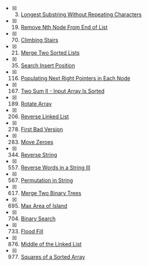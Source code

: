 - [x] 0003. [Longest Substring Without Repeating Characters](https://github.com/air790725/leetcode/blob/master/codes/0003_LongestSubstringWithoutRepeatingCharacters.go)

- [x] 0019. [Remove Nth Node From End of List](https://github.com/air790725/leetcode/blob/master/codes/0019_RemoveNthNodeFromEndOfList.go)

- [x] 0070. [Climbing Stairs](https://github.com/air790725/leetcode/blob/master/codes/0070_ClimbingStairs.go)

- [x] 0021. [Merge Two Sorted Lists](https://github.com/air790725/leetcode/blob/master/codes/0021_MergeTwoSortedLists.go)

- [x] 0035. [Search Insert Position](https://github.com/air790725/leetcode/blob/master/codes/0035_SearchInsertPosition.go)

- [x] 0116. [Populating Next Right Pointers in Each Node](https://github.com/air790725/leetcode/blob/master/codes/0116_PopulatingNextRightPointersInEachNode.go)

- [x] 0167. [Two Sum II - Input Array Is Sorted](https://github.com/air790725/leetcode/blob/master/codes/0167_TwioSumII.go)

- [x] 0189. [Rotate Array](https://github.com/air790725/leetcode/blob/master/codes/0189_RotateArray.go)

- [x] 0206. [Reverse Linked List](https://github.com/air790725/leetcode/blob/master/codes/0206_ReverseLinkedList.go)

- [x] 0278. [First Bad Version](https://github.com/air790725/leetcode/blob/master/codes/0278_FirstBadVersion.go)

- [x] 0283. [Move Zeroes](https://github.com/air790725/leetcode/blob/master/codes/0283_MoveZeroes.go)

- [x] 0344. [Reverse String](https://github.com/air790725/leetcode/blob/master/codes/0344_ReverseString.go)

- [x] 0557. [Reverse Words in a String III](https://github.com/air790725/leetcode/blob/master/codes/0557_ReverseWordsInAStringIII.go)

- [x] 0567. [Permutation in String](https://github.com/air790725/leetcode/blob/master/codes/0567_PermutationInString.go)

- [x] 0617. [Merge Two Binary Trees](https://github.com/air790725/leetcode/blob/master/codes/0617_MergeTwoBinaryTrees.go)

- [x] 0695. [Max Area of Island](https://github.com/air790725/leetcode/blob/master/codes/0695_MaxAreaOfIsland.go)

- [x] 0704. [Binary Search](https://github.com/air790725/leetcode/blob/master/codes/0704_BinarySearch.go)

- [x] 0733. [Flood Fill](https://github.com/air790725/leetcode/blob/master/codes/0733_FloodFill.go)

- [x] 0876. [Middle of the Linked List](https://github.com/air790725/leetcode/blob/master/codes/0876_MiddleOfTheLinkedList.go)

- [x] 0977. [Squares of a Sorted Array](https://github.com/air790725/leetcode/blob/master/codes/0977_SquaresOfSortedArray.go)